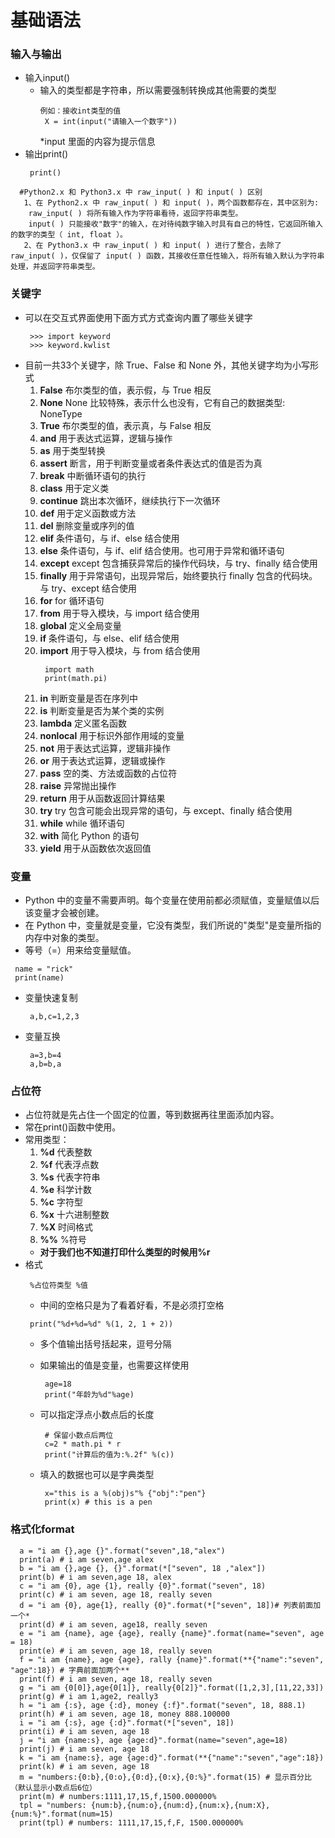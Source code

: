 # 基础语法
### 输入与输出
* 输入input()
  * 输入的类型都是字符串，所以需要强制转换成其他需要的类型
    ```
    例如：接收int类型的值
     X = int(input("请输入一个数字"))
    ```
	*input 里面的内容为提示信息
* 输出print()
    ```
     print()
    ```
```
  #Python2.x 和 Python3.x 中 raw_input( ) 和 input( ) 区别
   1、在 Python2.x 中 raw_input( ) 和 input( )，两个函数都存在，其中区别为:
	raw_input( ) 将所有输入作为字符串看待，返回字符串类型。
	input( ) 只能接收"数字"的输入，在对待纯数字输入时具有自己的特性，它返回所输入的数字的类型（ int, float ）。
   2、在 Python3.x 中 raw_input( ) 和 input( ) 进行了整合，去除了 raw_input( )，仅保留了 input( ) 函数，其接收任意任性输入，将所有输入默认为字符串处理，并返回字符串类型。
```	

### 关键字
* 可以在交互式界面使用下面方式方式查询内置了哪些关键字
   ```
    >>> import keyword
    >>> keyword.kwlist
   ```
* 目前一共33个关键字，除 True、False 和 None 外，其他关键字均为小写形式
  1. **False** 布尔类型的值，表示假，与 True 相反
  2. **None** None 比较特殊，表示什么也没有，它有自己的数据类型: NoneType
  3. **True** 布尔类型的值，表示真，与 False 相反
  4. **and** 用于表达式运算，逻辑与操作
  5. **as** 用于类型转换
  6. **assert** 断言，用于判断变量或者条件表达式的值是否为真
  7. **break** 中断循环语句的执行
  8. **class** 用于定义类
  9. **continue** 跳出本次循环，继续执行下一次循环
  10. **def** 用于定义函数或方法
  11. **del** 删除变量或序列的值
  12. **elif** 条件语句，与 if、else 结合使用
  13. **else** 条件语句，与 if、elif 结合使用。也可用于异常和循环语句
  14. **except** except 包含捕获异常后的操作代码块，与 try、finally 结合使用
  15. **finally** 用于异常语句，出现异常后，始终要执行 finally 包含的代码块。与 try、except 结合使用
  16. **for** for 循环语句
  17. **from** 用于导入模块，与 import 结合使用
  18. **global** 定义全局变量
  19. **if** 条件语句，与 else、elif 结合使用
  20. **import** 用于导入模块，与 from 结合使用
      ```
       import math
       print(math.pi)
      ```
  21. **in** 判断变量是否在序列中
  22. **is** 判断变量是否为某个类的实例
  23. **lambda** 定义匿名函数
  24. **nonlocal** 用于标识外部作用域的变量
  25. **not**  用于表达式运算，逻辑非操作
  26. **or** 用于表达式运算，逻辑或操作
  27. **pass** 空的类、方法或函数的占位符
  28. **raise**  异常抛出操作
  29. **return** 用于从函数返回计算结果
  30. **try** try 包含可能会出现异常的语句，与 except、finally 结合使用
  31. **while** while 循环语句
  32. **with** 简化 Python 的语句
  33. **yield** 用于从函数依次返回值

### 变量
* Python 中的变量不需要声明。每个变量在使用前都必须赋值，变量赋值以后该变量才会被创建。
* 在 Python 中，变量就是变量，它没有类型，我们所说的"类型"是变量所指的内存中对象的类型。
* 等号（=）用来给变量赋值。
```
 name = "rick"
 print(name)
```
* 变量快速复制
  ```
   a,b,c=1,2,3
  ```
* 变量互换
  ```
   a=3,b=4
   a,b=b,a
  ```

### 占位符
* 占位符就是先占住一个固定的位置，等到数据再往里面添加内容。
* 常在print()函数中使用。
* 常用类型：
  1. **%d** 代表整数
  2. **%f** 代表浮点数
  3. **%s** 代表字符串
  4. **%e** 科学计数
  5. **%c** 字符型
  6. **%x** 十六进制整数
  7. **%X** 时间格式
  8. **%%** %符号
  * **对于我们也不知道打印什么类型的时候用%r**
* 格式
  ```
   %占位符类型 %值
  ```
   * 中间的空格只是为了看着好看，不是必须打空格
  ```
   print("%d+%d=%d" %(1, 2, 1 + 2))
  ```
   * 多个值输出括号括起来，逗号分隔
   
  * 如果输出的值是变量，也需要这样使用
    ```
	 age=18
	 print("年龄为%d"%age)
	```
  * 可以指定浮点小数点后的长度
    ```
     # 保留小数点后两位
     c=2 * math.pi * r
     print("计算后的值为:%.2f" %(c))
    ```
  * 填入的数据也可以是字典类型
    ```
     x="this is a %(obj)s"% {"obj":"pen"}
     print(x) # this is a pen
    ```

### 格式化format
  ```
    a = "i am {},age {}".format("seven",18,"alex")
    print(a) # i am seven,age alex
    b = "i am {},age {}, {}".format(*["seven", 18 ,"alex"])
    print(b) # i am seven,age 18, alex
    c = "i am {0}, age {1}, really {0}".format("seven", 18)
    print(c) # i am seven, age 18, really seven
    d = "i am {0}, age{1}, really {0}".format(*["seven", 18])# 列表前面加一个*
    print(d) # i am seven, age18, really seven
    e = "i am {name}, age {age}, really {name}".format(name="seven", age = 18)
    print(e) # i am seven, age 18, really seven
    f = "i am {name}, age {age}, rally {name}".format(**{"name":"seven", "age":18}) # 字典前面加两个**
    print(f) # i am seven, age 18, really seven
    g = "i am {0[0]},age{0[1]}, really{0[2]}".format([1,2,3],[11,22,33])
    print(g) # i am 1,age2, really3
    h = "i am {:s}, age {:d}, money {:f}".format("seven", 18, 888.1)
    print(h) # i am seven, age 18, money 888.100000
    i = "i am {:s}, age {:d}".format(*["seven", 18])
    print(i) # i am seven, age 18
    j = "i am {name:s}, age {age:d}".format(name="seven",age=18)
    print(j) # i am seven, age 18
    k = "i am {name:s}, age {age:d}".format(**{"name":"seven","age":18})
    print(k) # i am seven, age 18
    m = "numbers:{0:b},{0:o},{0:d},{0:x},{0:%}".format(15) # 显示百分比（默认显示小数点后6位）
    print(m) # numbers:1111,17,15,f,1500.000000%
    tpl = "numbers: {num:b},{num:o},{num:d},{num:x},{num:X}, {num:%}".format(num=15)
    print(tpl) # numbers: 1111,17,15,f,F, 1500.000000%
  ```























